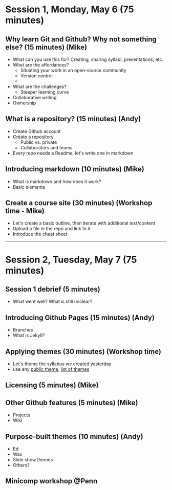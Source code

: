 # Session 1, Monday, May 6 (75 minutes)

## Why learn Git and Github? Why not something else? (15 minutes) (Mike)
- What can you use this for? Creating, sharing syllabi, presentations, etc.
- What are the affordances?
  - Situating your work in an open-source community
  - Version control
  - 
- What are the challenges?
  - Steeper learning curve 
- Collaborative writing
- Ownership

## What is a repository? (15 minutes) (Andy)
- Create Github account
- Create a repository
  - Public vs. private
  - Collaborators and teams
- Every repo needs a Readme, let's write one in markdown

## Introducing markdown (10 minutes) (Mike)
- What is markdown and how does it work?
- Basic elements

## Create a course site (30 minutes) (Workshop time - Mike)
- Let's create a basic outline, then iterate with additional text/content
- Upload a file in the repo and link to it
- Introduce the cheat sheet

----------

# Session 2, Tuesday, May 7 (75 minutes)

## Session 1 debrief (5 minutes)
- What went well? What is still unclear?

## Introducing Github Pages (15 minutes) (Andy)
- Branches
- What is Jekyll?

## Applying themes (30 minutes) (Workshop time)
- Let's theme the syllabus we created yesterday
- use any [public theme](https://github.blog/2017-11-29-use-any-theme-with-github-pages/), [list of themes](https://github.com/topics/jekyll-theme)

## Licensing (5 minutes) (Mike)

## Other Github features (5 minutes) (Mike)
- Projects
- Wiki

## Purpose-built themes (10 minutes) (Andy)
- Ed
- Wax
- Slide show themes
- Others?

## Minicomp workshop @Penn

